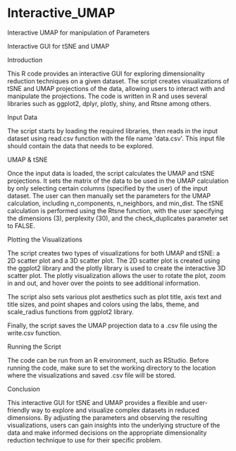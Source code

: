 # Interactive_UMAP
Interactive UMAP for manipulation of Parameters

Interactive GUI for tSNE and UMAP

Introduction

This R code provides an interactive GUI for exploring dimensionality reduction techniques on a given dataset. The script creates visualizations of tSNE and UMAP projections of the data, allowing users to interact with and manipulate the projections. The code is written in R and uses several libraries such as ggplot2, dplyr, plotly, shiny, and Rtsne among others.

Input Data

The script starts by loading the required libraries, then reads in the input dataset using read.csv function with the file name 'data.csv'. This input file should contain the data that needs to be explored.

UMAP & tSNE

Once the input data is loaded, the script calculates the UMAP and tSNE projections. It sets the matrix of the data to be used in the UMAP calculation by only selecting certain columns (specified by the user) of the input dataset. The user can then manually set the parameters for the UMAP calculation, including n_components, n_neighbors, and min_dist. The tSNE calculation is performed using the Rtsne function, with the user specifying the dimensions (3), perplexity (30), and the check_duplicates parameter set to FALSE.

Plotting the Visualizations

The script creates two types of visualizations for both UMAP and tSNE: a 2D scatter plot and a 3D scatter plot. The 2D scatter plot is created using the ggplot2 library and the plotly library is used to create the interactive 3D scatter plot. The plotly visualization allows the user to rotate the plot, zoom in and out, and hover over the points to see additional information.

The script also sets various plot aesthetics such as plot title, axis text and title sizes, and point shapes and colors using the labs, theme, and scale_radius functions from ggplot2 library.

Finally, the script saves the UMAP projection data to a .csv file using the write.csv function.

Running the Script

The code can be run from an R environment, such as RStudio. Before running the code, make sure to set the working directory to the location where the visualizations and saved .csv file will be stored.

Conclusion

This interactive GUI for tSNE and UMAP provides a flexible and user-friendly way to explore and visualize complex datasets in reduced dimensions. By adjusting the parameters and observing the resulting visualizations, users can gain insights into the underlying structure of the data and make informed decisions on the appropriate dimensionality reduction technique to use for their specific problem.
